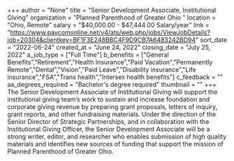 +++
author = "None"
title = "Senior Development Associate, Institutional Giving"
organization = "Planned Parenthood of Greater Ohio "
location = "Ohio, Remote"
salary = "$40,000.00 - $47,444.00 Salary/year"
link = "https://www.paycomonline.net/v4/ats/web.php/jobs/ViewJobDetails?job=20304&clientkey=BF1F3E248BBC4F9D9CB7A6483242BD94"
sort_date = "2022-06-24"
created_at = "June 24, 2022"
closing_date = "July 25, 2022"
a_job_type = ["Full Time"]
b_benefits = ["General Benefits","Retirement","Health Insurance","Paid Vacation","Permanently Remote","Dental","Vision","Paid Leave","Disability insurance","Life insurance","FSA","Trans health","Intersex health benefits"]
c_feedback = ""
aa_degrees_required = "Bachelor's degree required"
thumbnail = ""
+++
The Senior Development Associate of Institutional Giving will support the institutional giving team’s work to sustain and increase foundation and corporate giving revenue by preparing grant proposals, letters of inquiry, grant reports, and other fundraising materials. Under the direction of the Senior Director of Strategic Partnerships, and in collaboration with the Institutional Giving Officer, the Senior Development Associate will be a strong writer, editor, and researcher who enables submission of high quality materials and identifies new sources of funding that support the mission of Planned Parenthood of Greater Ohio.
